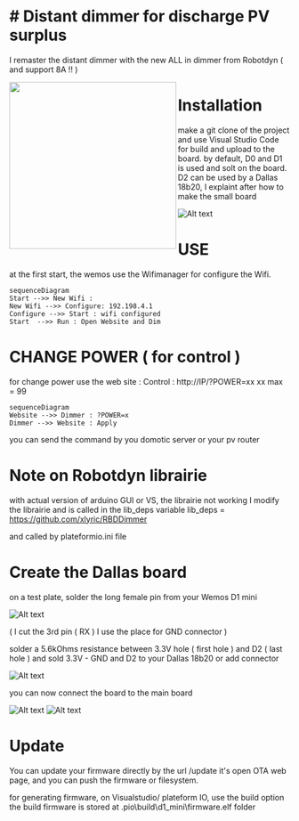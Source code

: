 # # Distant dimmer for discharge PV surplus 

I remaster the distant dimmer with the new ALL in dimmer from Robotdyn ( and support 8A !! ) 


<a href="https://robotdyn.com/diy-iot-ac-dimmer-kit-esp8266-wi-fi-d1-mini-for-ac-110-240v-dimming-control.html"><img src="https://robotdyn.com/pub/media/catalog/product/cache/3c7e6817bfdaeedae5fc1f56c1800828/i/o/iotdimmer_angle2_esp_logo.jpg" align="left" height="300"  ></a>

# Installation

make a git clone of the project and use Visual Studio Code for build and upload to the board. 
by default, D0 and D1 is used and solt on the board. 
D2 can be used by a Dallas 18b20, I explaint after how to make the small board

![Alt text](./images/front.png) 

# USE

at the first start, the wemos use the Wifimanager for configure the Wifi. 

```mermaid
sequenceDiagram
Start -->> New Wifi : 
New Wifi -->> Configure: 192.198.4.1
Configure -->> Start : wifi configured 
Start  -->> Run : Open Website and Dim
```

# CHANGE POWER ( for control )
for change power use the web site : 
Control :  http://IP/?POWER=xx
xx max = 99 

```mermaid
sequenceDiagram
Website -->> Dimmer : ?POWER=x
Dimmer -->> Website : Apply
```

you can send the command by you domotic server or your pv router 

# Note on Robotdyn librairie
with actual version of arduino GUI or VS, the librairie not working
I modify the librairie and is called in the lib_deps variable
lib_deps = https://github.com/xlyric/RBDDimmer

and called by plateformio.ini file

# Create the Dallas board

on a test plate, solder the long female pin from your Wemos D1 mini 

![Alt text](./images/1.jpg) 

( I cut the 3rd pin ( RX ) I use the place for GND connector ) 

solder a 5.6kOhms resistance between 3.3V hole ( first hole ) 
and D2 ( last hole ) 
and sold 3.3V - GND and D2 to your Dallas 18b20 
or add connector 

![Alt text](images/3.jpg) 

you can now connect the board to the main board 

![Alt text](./images/4.jpg)
![Alt text](./images/5.jpg)

# Update

You can update your firmware directly by the url /update 
it's open OTA web page, and you can push the firmware or filesystem. 

for generating firmware, on Visualstudio/ plateform IO, use the build option 
the build firmware is stored at .pio\build\d1_mini\firmware.elf folder 
